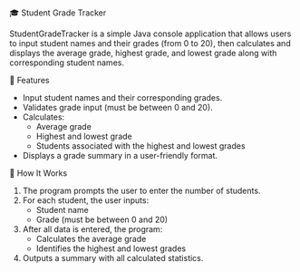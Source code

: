🎓 Student Grade Tracker

StudentGradeTracker is a simple Java console application that allows users to input student names and their grades (from 0 to 20), then calculates and displays the average grade, highest grade, and lowest grade along with corresponding student names.


🧠 Features

- Input student names and their corresponding grades.
- Validates grade input (must be between 0 and 20).
- Calculates:
  - Average grade
  - Highest and lowest grade
  - Students associated with the highest and lowest grades
- Displays a grade summary in a user-friendly format.

🚀 How It Works

1. The program prompts the user to enter the number of students.
2. For each student, the user inputs:
   - Student name
   - Grade (must be between 0 and 20)
3. After all data is entered, the program:
   - Calculates the average grade
   - Identifies the highest and lowest grades
4. Outputs a summary with all calculated statistics.


